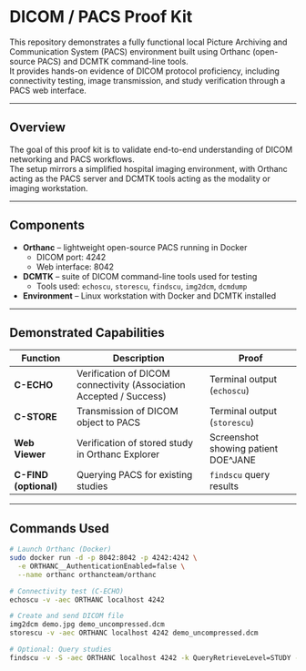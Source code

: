 
# DICOM / PACS Proof Kit

This repository demonstrates a fully functional local Picture Archiving and Communication System (PACS) environment built using Orthanc (open-source PACS) and DCMTK command-line tools.  
It provides hands-on evidence of DICOM protocol proficiency, including connectivity testing, image transmission, and study verification through a PACS web interface.

---

## Overview

The goal of this proof kit is to validate end-to-end understanding of DICOM networking and PACS workflows.  
The setup mirrors a simplified hospital imaging environment, with Orthanc acting as the PACS server and DCMTK tools acting as the modality or imaging workstation.

---

## Components

- **Orthanc** – lightweight open-source PACS running in Docker  
  - DICOM port: 4242  
  - Web interface: 8042  
- **DCMTK** – suite of DICOM command-line tools used for testing  
  - Tools used: `echoscu`, `storescu`, `findscu`, `img2dcm`, `dcmdump`  
- **Environment** – Linux workstation with Docker and DCMTK installed

---

## Demonstrated Capabilities

| Function | Description | Proof |
|-----------|--------------|-------|
| **C-ECHO** | Verification of DICOM connectivity (Association Accepted / Success) | Terminal output (`echoscu`) |
| **C-STORE** | Transmission of DICOM object to PACS | Terminal output (`storescu`) |
| **Web Viewer** | Verification of stored study in Orthanc Explorer | Screenshot showing patient DOE^JANE |
| **C-FIND (optional)** | Querying PACS for existing studies | `findscu` query results |

---

## Commands Used

```bash
# Launch Orthanc (Docker)
sudo docker run -d -p 8042:8042 -p 4242:4242 \
  -e ORTHANC__AuthenticationEnabled=false \
  --name orthanc orthancteam/orthanc

# Connectivity test (C-ECHO)
echoscu -v -aec ORTHANC localhost 4242

# Create and send DICOM file
img2dcm demo.jpg demo_uncompressed.dcm
storescu -v -aec ORTHANC localhost 4242 demo_uncompressed.dcm

# Optional: Query studies
findscu -v -S -aec ORTHANC localhost 4242 -k QueryRetrieveLevel=STUDY -k PatientName=DOE*

